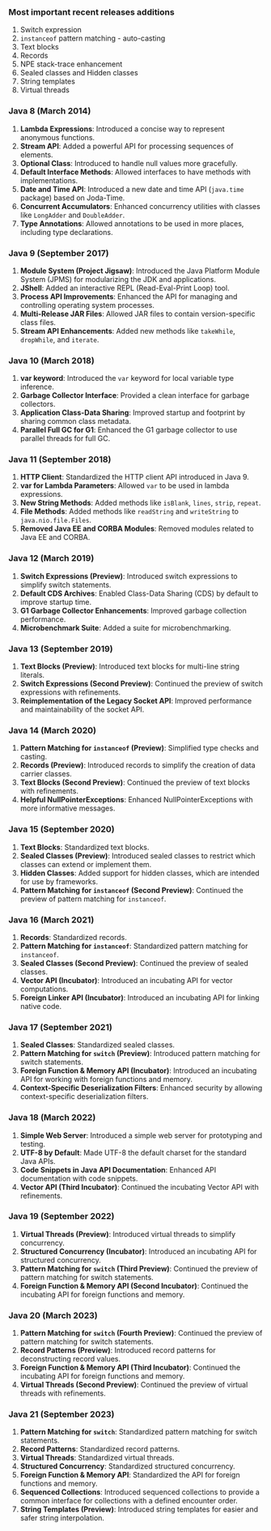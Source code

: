 ### Most important recent releases additions

1. Switch expression
2. `instanceof` pattern matching - auto-casting
3. Text blocks
4. Records
5. NPE stack-trace enhancement
6. Sealed classes and Hidden classes
7. String templates
8. Virtual threads

### Java 8 (March 2014)
1. **Lambda Expressions**: Introduced a concise way to represent anonymous functions.
2. **Stream API**: Added a powerful API for processing sequences of elements.
3. **Optional Class**: Introduced to handle null values more gracefully.
4. **Default Interface Methods**: Allowed interfaces to have methods with implementations.
5. **Date and Time API**: Introduced a new date and time API (`java.time` package) based on Joda-Time.
6. **Concurrent Accumulators**: Enhanced concurrency utilities with classes like `LongAdder` and `DoubleAdder`.
7. **Type Annotations**: Allowed annotations to be used in more places, including type declarations.

### Java 9 (September 2017)
1. **Module System (Project Jigsaw)**: Introduced the Java Platform Module System (JPMS) for modularizing the JDK and applications.
2. **JShell**: Added an interactive REPL (Read-Eval-Print Loop) tool.
3. **Process API Improvements**: Enhanced the API for managing and controlling operating system processes.
4. **Multi-Release JAR Files**: Allowed JAR files to contain version-specific class files.
5. **Stream API Enhancements**: Added new methods like `takeWhile`, `dropWhile`, and `iterate`.

### Java 10 (March 2018)
1. **var keyword**: Introduced the `var` keyword for local variable type inference.
2. **Garbage Collector Interface**: Provided a clean interface for garbage collectors.
3. **Application Class-Data Sharing**: Improved startup and footprint by sharing common class metadata.
4. **Parallel Full GC for G1**: Enhanced the G1 garbage collector to use parallel threads for full GC.

### Java 11 (September 2018)
1. **HTTP Client**: Standardized the HTTP client API introduced in Java 9.
2. **var for Lambda Parameters**: Allowed `var` to be used in lambda expressions.
3. **New String Methods**: Added methods like `isBlank`, `lines`, `strip`, `repeat`.
4. **File Methods**: Added methods like `readString` and `writeString` to `java.nio.file.Files`.
5. **Removed Java EE and CORBA Modules**: Removed modules related to Java EE and CORBA.

### Java 12 (March 2019)
1. **Switch Expressions (Preview)**: Introduced switch expressions to simplify switch statements.
2. **Default CDS Archives**: Enabled Class-Data Sharing (CDS) by default to improve startup time.
3. **G1 Garbage Collector Enhancements**: Improved garbage collection performance.
4. **Microbenchmark Suite**: Added a suite for microbenchmarking.

### Java 13 (September 2019)
1. **Text Blocks (Preview)**: Introduced text blocks for multi-line string literals.
2. **Switch Expressions (Second Preview)**: Continued the preview of switch expressions with refinements.
3. **Reimplementation of the Legacy Socket API**: Improved performance and maintainability of the socket API.

### Java 14 (March 2020)
1. **Pattern Matching for `instanceof` (Preview)**: Simplified type checks and casting.
2. **Records (Preview)**: Introduced records to simplify the creation of data carrier classes.
3. **Text Blocks (Second Preview)**: Continued the preview of text blocks with refinements.
4. **Helpful NullPointerExceptions**: Enhanced NullPointerExceptions with more informative messages.

### Java 15 (September 2020)
1. **Text Blocks**: Standardized text blocks.
2. **Sealed Classes (Preview)**: Introduced sealed classes to restrict which classes can extend or implement them.
3. **Hidden Classes**: Added support for hidden classes, which are intended for use by frameworks.
4. **Pattern Matching for `instanceof` (Second Preview)**: Continued the preview of pattern matching for `instanceof`.

### Java 16 (March 2021)
1. **Records**: Standardized records.
2. **Pattern Matching for `instanceof`**: Standardized pattern matching for `instanceof`.
3. **Sealed Classes (Second Preview)**: Continued the preview of sealed classes.
4. **Vector API (Incubator)**: Introduced an incubating API for vector computations.
5. **Foreign Linker API (Incubator)**: Introduced an incubating API for linking native code.

### Java 17 (September 2021)
1. **Sealed Classes**: Standardized sealed classes.
2. **Pattern Matching for `switch` (Preview)**: Introduced pattern matching for switch statements.
3. **Foreign Function & Memory API (Incubator)**: Introduced an incubating API for working with foreign functions and memory.
4. **Context-Specific Deserialization Filters**: Enhanced security by allowing context-specific deserialization filters.

### Java 18 (March 2022)
1. **Simple Web Server**: Introduced a simple web server for prototyping and testing.
2. **UTF-8 by Default**: Made UTF-8 the default charset for the standard Java APIs.
3. **Code Snippets in Java API Documentation**: Enhanced API documentation with code snippets.
4. **Vector API (Third Incubator)**: Continued the incubating Vector API with refinements.

### Java 19 (September 2022)
1. **Virtual Threads (Preview)**: Introduced virtual threads to simplify concurrency.
2. **Structured Concurrency (Incubator)**: Introduced an incubating API for structured concurrency.
3. **Pattern Matching for `switch` (Third Preview)**: Continued the preview of pattern matching for switch statements.
4. **Foreign Function & Memory API (Second Incubator)**: Continued the incubating API for foreign functions and memory.

### Java 20 (March 2023)
1. **Pattern Matching for `switch` (Fourth Preview)**: Continued the preview of pattern matching for switch statements.
2. **Record Patterns (Preview)**: Introduced record patterns for deconstructing record values.
3. **Foreign Function & Memory API (Third Incubator)**: Continued the incubating API for foreign functions and memory.
4. **Virtual Threads (Second Preview)**: Continued the preview of virtual threads with refinements.

### Java 21 (September 2023)
1. **Pattern Matching for `switch`**: Standardized pattern matching for switch statements.
2. **Record Patterns**: Standardized record patterns.
3. **Virtual Threads**: Standardized virtual threads.
4. **Structured Concurrency**: Standardized structured concurrency.
5. **Foreign Function & Memory API**: Standardized the API for foreign functions and memory.
6. **Sequenced Collections**: Introduced sequenced collections to provide a common interface for collections with a defined encounter order.
7. **String Templates (Preview)**: Introduced string templates for easier and safer string interpolation.